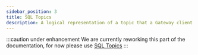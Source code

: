 ```yaml
---
sidebar_position: 3
title: SQL Topics
description: A logical representation of a topic that a Gateway client will see
---
```


:::caution under enhancement
We are currently reworking this part of the documentation, for now please use 
[SQL Topics](/gateway/interceptors/advanced-patterns-support/sql-topic/) 
:::
